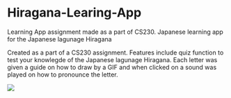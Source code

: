 # Hiragana-Learing-App
Learning App assignment made as a part of CS230. Japanese learning app for the Japanese lagunage Hiragana

Created as a part of a CS230 assignment. Features include quiz function to test your knowlegde of the Japanese lagunage Hiragana.
Each letter was given a guide on how to draw by a GIF and when clicked on a sound was played on how to pronounce the letter.

![](images/hiragana.png)
